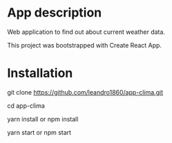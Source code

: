 # App description
Web application to find out about current weather data.

This project was bootstrapped with Create React App.

# Installation
git clone https://github.com/leandro1860/app-clima.git

cd app-clima

yarn install or npm install

yarn start or npm start
